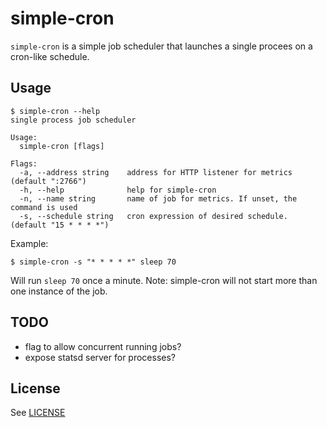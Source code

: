 # simple-cron

`simple-cron` is a simple job scheduler that launches a single procees
on a cron-like schedule.

## Usage

```shell
$ simple-cron --help
single process job scheduler

Usage:
  simple-cron [flags]

Flags:
  -a, --address string    address for HTTP listener for metrics (default ":2766")
  -h, --help              help for simple-cron
  -n, --name string       name of job for metrics. If unset, the command is used
  -s, --schedule string   cron expression of desired schedule. (default "15 * * * *")
```

Example:

```shell
$ simple-cron -s "* * * * *" sleep 70
```

Will run `sleep 70` once a minute. Note: simple-cron will not start more than
one instance of the job.

## TODO

- flag to allow concurrent running jobs?
- expose statsd server for processes?

## License

See [LICENSE](./LICENSE)
